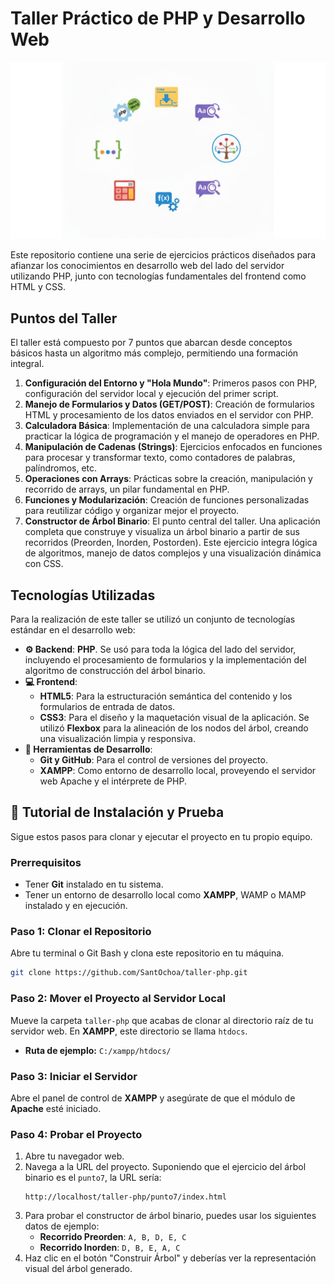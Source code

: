 # Taller Práctico de PHP y Desarrollo Web

![Imagen de los 7 pasos del desarrollo web](banner-readme.jpg)

Este repositorio contiene una serie de ejercicios prácticos diseñados para afianzar los conocimientos en desarrollo web del lado del servidor utilizando PHP, junto con tecnologías fundamentales del frontend como HTML y CSS.



## Puntos del Taller

El taller está compuesto por 7 puntos que abarcan desde conceptos básicos hasta un algoritmo más complejo, permitiendo una formación integral.

1.  **Configuración del Entorno y "Hola Mundo"**: Primeros pasos con PHP, configuración del servidor local y ejecución del primer script.
2.  **Manejo de Formularios y Datos (GET/POST)**: Creación de formularios HTML y procesamiento de los datos enviados en el servidor con PHP.
3.  **Calculadora Básica**: Implementación de una calculadora simple para practicar la lógica de programación y el manejo de operadores en PHP.
4.  **Manipulación de Cadenas (Strings)**: Ejercicios enfocados en funciones para procesar y transformar texto, como contadores de palabras, palíndromos, etc.
5.  **Operaciones con Arrays**: Prácticas sobre la creación, manipulación y recorrido de arrays, un pilar fundamental en PHP.
6.  **Funciones y Modularización**: Creación de funciones personalizadas para reutilizar código y organizar mejor el proyecto.
7.  **Constructor de Árbol Binario**: El punto central del taller. Una aplicación completa que construye y visualiza un árbol binario a partir de sus recorridos (Preorden, Inorden, Postorden). Este ejercicio integra lógica de algoritmos, manejo de datos complejos y una visualización dinámica con CSS.


## Tecnologías Utilizadas

Para la realización de este taller se utilizó un conjunto de tecnologías estándar en el desarrollo web:

* **⚙️ Backend**: **PHP**. Se usó para toda la lógica del lado del servidor, incluyendo el procesamiento de formularios y la implementación del algoritmo de construcción del árbol binario.
* **💻 Frontend**:
    * **HTML5**: Para la estructuración semántica del contenido y los formularios de entrada de datos.
    * **CSS3**: Para el diseño y la maquetación visual de la aplicación. Se utilizó **Flexbox** para la alineación de los nodos del árbol, creando una visualización limpia y responsiva.
* **🔧 Herramientas de Desarrollo**:
    * **Git y GitHub**: Para el control de versiones del proyecto.
    * **XAMPP**: Como entorno de desarrollo local, proveyendo el servidor web Apache y el intérprete de PHP.



## 🚀 Tutorial de Instalación y Prueba

Sigue estos pasos para clonar y ejecutar el proyecto en tu propio equipo.

### Prerrequisitos

* Tener **Git** instalado en tu sistema.
* Tener un entorno de desarrollo local como **XAMPP**, WAMP o MAMP instalado y en ejecución.

### Paso 1: Clonar el Repositorio

Abre tu terminal o Git Bash y clona este repositorio en tu máquina.

```bash
git clone https://github.com/SantOchoa/taller-php.git
```

### Paso 2: Mover el Proyecto al Servidor Local

Mueve la carpeta `taller-php` que acabas de clonar al directorio raíz de tu servidor web. En **XAMPP**, este directorio se llama `htdocs`.

* **Ruta de ejemplo:** `C:/xampp/htdocs/`

### Paso 3: Iniciar el Servidor

Abre el panel de control de **XAMPP** y asegúrate de que el módulo de **Apache** esté iniciado.

### Paso 4: Probar el Proyecto

1.  Abre tu navegador web.
2.  Navega a la URL del proyecto. Suponiendo que el ejercicio del árbol binario es el `punto7`, la URL sería:
    ```
    http://localhost/taller-php/punto7/index.html
    ```
3.  Para probar el constructor de árbol binario, puedes usar los siguientes datos de ejemplo:
    * **Recorrido Preorden**: `A, B, D, E, C`
    * **Recorrido Inorden**: `D, B, E, A, C`
4.  Haz clic en el botón "Construir Árbol" y deberías ver la representación visual del árbol generado.
